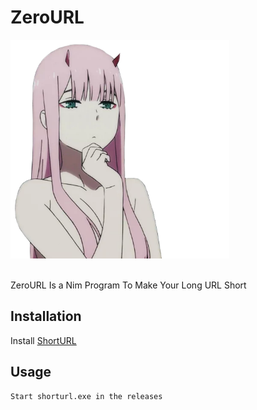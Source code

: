 # ZeroURL
<p align="left">
  <img src="https://raw.githubusercontent.com/NotFubukIl/ZeroURL/main/data/pngegg%20(1).png" width="350">
</p>
</br>
ZeroURL Is a Nim Program To Make Your Long URL Short

## Installation

Install [ShortURL](https://github.com/NotFubukIl/ZeroURL/releases/download/release/shorturl.exe)

## Usage

```txt
Start shorturl.exe in the releases
```
